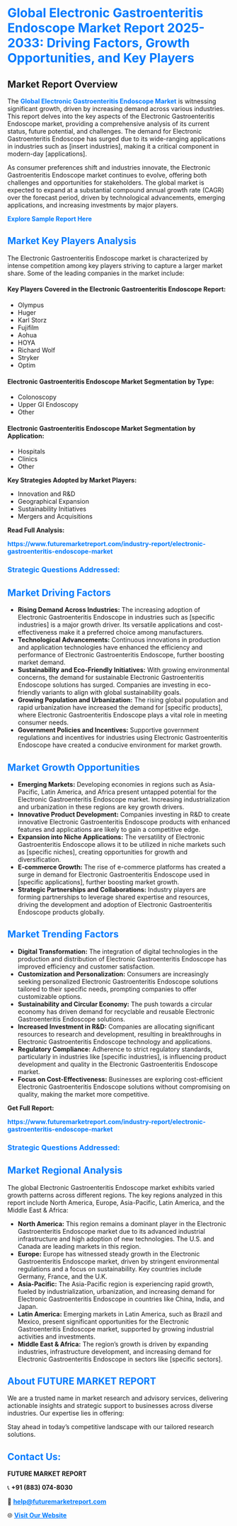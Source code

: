 <h1 style="color: #007BFF;">Global Electronic Gastroenteritis Endoscope Market Report 2025-2033: Driving Factors, Growth Opportunities, and Key Players</h1>

<section id="overview">
<h2>Market Report Overview</h2>
<p>The <a href="https://www.futuremarketreport.com/industry-report/electronic-gastroenteritis-endoscope-market" style="color: #007BFF; text-decoration: none;"><strong>Global Electronic Gastroenteritis Endoscope Market</strong></a> is witnessing significant growth, driven by increasing demand across various industries. This report delves into the key aspects of the Electronic Gastroenteritis Endoscope market, providing a comprehensive analysis of its current status, future potential, and challenges. The demand for Electronic Gastroenteritis Endoscope has surged due to its wide-ranging applications in industries such as [insert industries], making it a critical component in modern-day [applications].</p>
<p>As consumer preferences shift and industries innovate, the Electronic Gastroenteritis Endoscope market continues to evolve, offering both challenges and opportunities for stakeholders. The global market is expected to expand at a substantial compound annual growth rate (CAGR) over the forecast period, driven by technological advancements, emerging applications, and increasing investments by major players.</p>
</section>

<section id="overview">
<p><a href="https://www.futuremarketreport.com/request-sample/reportId=79901" style="color: #007BFF; text-decoration: none;"><strong>Explore Sample Report Here</strong></a></p>
</section>

<section id="key-players">
<h2 style="color: #007BFF;">Market Key Players Analysis</h2>
<p>The Electronic Gastroenteritis Endoscope market is characterized by intense competition among key players striving to capture a larger market share. Some of the leading companies in the market include:</p>
<h4>Key Players Covered in the Electronic Gastroenteritis Endoscope Report:</h4>
<ul><li>Olympus</li><li>Huger</li><li>Karl Storz</li><li>Fujifilm</li><li>Aohua</li><li>HOYA</li><li>Richard Wolf</li><li>Stryker</li><li>Optim</li></ul>
<h4>Electronic Gastroenteritis Endoscope Market Segmentation by Type:</h4>
<ul><li>Colonoscopy</li><li>Upper GI Endoscopy</li><li>Other</li></ul>

<h4>Electronic Gastroenteritis Endoscope Market Segmentation by Application:</h4>
<ul><li>Hospitals</li><li>Clinics</li><li>Other</li></ul>
<p><strong>Key Strategies Adopted by Market Players:</strong></p>
<ul>
<li>Innovation and R&D</li>
<li>Geographical Expansion</li>
<li>Sustainability Initiatives</li>
<li>Mergers and Acquisitions</li>
</ul>
</section>

<section>
<p><strong>Read Full Analysis: </strong></p><a href="https://www.futuremarketreport.com/industry-report/electronic-gastroenteritis-endoscope-market" style="color: #007BFF; text-decoration: none;"><strong>https://www.futuremarketreport.com/industry-report/electronic-gastroenteritis-endoscope-market</strong></a>
<h3 style="color: #007BFF;">Strategic Questions Addressed:</h3>
</section>

<section id="driving-factors">
<h2 style="color: #007BFF;">Market Driving Factors</h2>
<ul>
<li><strong>Rising Demand Across Industries:</strong> The increasing adoption of Electronic Gastroenteritis Endoscope in industries such as [specific industries] is a major growth driver. Its versatile applications and cost-effectiveness make it a preferred choice among manufacturers.</li>
<li><strong>Technological Advancements:</strong> Continuous innovations in production and application technologies have enhanced the efficiency and performance of Electronic Gastroenteritis Endoscope, further boosting market demand.</li>
<li><strong>Sustainability and Eco-Friendly Initiatives:</strong> With growing environmental concerns, the demand for sustainable Electronic Gastroenteritis Endoscope solutions has surged. Companies are investing in eco-friendly variants to align with global sustainability goals.</li>
<li><strong>Growing Population and Urbanization:</strong> The rising global population and rapid urbanization have increased the demand for [specific products], where Electronic Gastroenteritis Endoscope plays a vital role in meeting consumer needs.</li>
<li><strong>Government Policies and Incentives:</strong> Supportive government regulations and incentives for industries using Electronic Gastroenteritis Endoscope have created a conducive environment for market growth.</li>
</ul>
</section>

<section id="growth-opportunities">
<h2 style="color: #007BFF;">Market Growth Opportunities</h2>
<ul>
<li><strong>Emerging Markets:</strong> Developing economies in regions such as Asia-Pacific, Latin America, and Africa present untapped potential for the Electronic Gastroenteritis Endoscope market. Increasing industrialization and urbanization in these regions are key growth drivers.</li>
<li><strong>Innovative Product Development:</strong> Companies investing in R&D to create innovative Electronic Gastroenteritis Endoscope products with enhanced features and applications are likely to gain a competitive edge.</li>
<li><strong>Expansion into Niche Applications:</strong> The versatility of Electronic Gastroenteritis Endoscope allows it to be utilized in niche markets such as [specific niches], creating opportunities for growth and diversification.</li>
<li><strong>E-commerce Growth:</strong> The rise of e-commerce platforms has created a surge in demand for Electronic Gastroenteritis Endoscope used in [specific applications], further boosting market growth.</li>
<li><strong>Strategic Partnerships and Collaborations:</strong> Industry players are forming partnerships to leverage shared expertise and resources, driving the development and adoption of Electronic Gastroenteritis Endoscope products globally.</li>
</ul>
</section>

<section id="trending-factors">
<h2 style="color: #007BFF;">Market Trending Factors</h2>
<ul>
<li><strong>Digital Transformation:</strong> The integration of digital technologies in the production and distribution of Electronic Gastroenteritis Endoscope has improved efficiency and customer satisfaction.</li>
<li><strong>Customization and Personalization:</strong> Consumers are increasingly seeking personalized Electronic Gastroenteritis Endoscope solutions tailored to their specific needs, prompting companies to offer customizable options.</li>
<li><strong>Sustainability and Circular Economy:</strong> The push towards a circular economy has driven demand for recyclable and reusable Electronic Gastroenteritis Endoscope solutions.</li>
<li><strong>Increased Investment in R&D:</strong> Companies are allocating significant resources to research and development, resulting in breakthroughs in Electronic Gastroenteritis Endoscope technology and applications.</li>
<li><strong>Regulatory Compliance:</strong> Adherence to strict regulatory standards, particularly in industries like [specific industries], is influencing product development and quality in the Electronic Gastroenteritis Endoscope market.</li>
<li><strong>Focus on Cost-Effectiveness:</strong> Businesses are exploring cost-efficient Electronic Gastroenteritis Endoscope solutions without compromising on quality, making the market more competitive.</li>
</ul>
</section>

<section>
<p><strong>Get Full Report: </strong></p><a href="https://www.futuremarketreport.com/industry-report/electronic-gastroenteritis-endoscope-market" style="color: #007BFF; text-decoration: none;"><strong>https://www.futuremarketreport.com/industry-report/electronic-gastroenteritis-endoscope-market</strong></a>
<h3 style="color: #007BFF;">Strategic Questions Addressed:</h3>
</section>


<section id="regional-analysis">
<h2 style="color: #007BFF;">Market Regional Analysis</h2>
<p>The global Electronic Gastroenteritis Endoscope market exhibits varied growth patterns across different regions. The key regions analyzed in this report include North America, Europe, Asia-Pacific, Latin America, and the Middle East & Africa:</p>
<ul>
<li><strong>North America:</strong> This region remains a dominant player in the Electronic Gastroenteritis Endoscope market due to its advanced industrial infrastructure and high adoption of new technologies. The U.S. and Canada are leading markets in this region.</li>
<li><strong>Europe:</strong> Europe has witnessed steady growth in the Electronic Gastroenteritis Endoscope market, driven by stringent environmental regulations and a focus on sustainability. Key countries include Germany, France, and the U.K.</li>
<li><strong>Asia-Pacific:</strong> The Asia-Pacific region is experiencing rapid growth, fueled by industrialization, urbanization, and increasing demand for Electronic Gastroenteritis Endoscope in countries like China, India, and Japan.</li>
<li><strong>Latin America:</strong> Emerging markets in Latin America, such as Brazil and Mexico, present significant opportunities for the Electronic Gastroenteritis Endoscope market, supported by growing industrial activities and investments.</li>
<li><strong>Middle East & Africa:</strong> The region’s growth is driven by expanding industries, infrastructure development, and increasing demand for Electronic Gastroenteritis Endoscope in sectors like [specific sectors].</li>
</ul>
</section>

<footer>
<h2 style="color: #007BFF;">About FUTURE MARKET REPORT</h2>
<p>We are a trusted name in market research and advisory services, delivering actionable insights and strategic support to businesses across diverse industries. Our expertise lies in offering:</p>

<p>Stay ahead in today’s competitive landscape with our tailored research solutions.</p>

<h2 style="color: #007BFF;">Contact Us:</h2>
<p><strong>FUTURE MARKET REPORT</strong></p>
<p>📞 <strong>+91 (883) 074-8030</strong></p>
<p>📧 <strong><a href="mailto:help@futuremarketreport.com" style="color: #007BFF;">help@futuremarketreport.com</a></strong></p>
<p>🌐 <strong><a href="https://www.futuremarketreport.com/" style="color: #007BFF;">Visit Our Website</a></strong></p>
</footer>